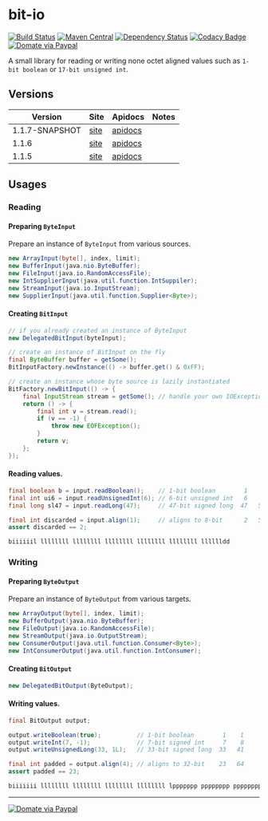 bit-io
======
[![Build Status](https://travis-ci.org/jinahya/bit-io.svg?branch=develop)](https://travis-ci.org/jinahya/bit-io)
[![Maven Central](https://img.shields.io/maven-central/v/com.github.jinahya/bit-io.svg)](http://search.maven.org/#search%7Cga%7C1%7Ca%3A%22bit-io%22)
[![Dependency Status](https://www.versioneye.com/user/projects/563ccc514d415e001e00009b/badge.svg)](https://www.versioneye.com/user/projects/563ccc514d415e001e00009b)
[![Codacy Badge](https://api.codacy.com/project/badge/grade/53ae4f92af8246a48cbe8ecf0c04a002)](https://www.codacy.com/app/jinahya/bit-io)
[![Domate via Paypal](https://img.shields.io/badge/donate-paypal-blue.svg)](https://www.paypal.com/cgi-bin/webscr?cmd=_cart&business=A954LDFBW4B9N&lc=KR&item_name=GitHub&amount=5%2e00&currency_code=USD&button_subtype=products&add=1&bn=PP%2dShopCartBF%3adonate%2dpaypal%2dblue%2epng%3aNonHosted)


A small library for reading or writing none octet aligned values such as `1-bit boolean` or `17-bit unsigned int`.

## Versions
|Version|Site|Apidocs|Notes|
|-------|----|-------|-----|
|1.1.7-SNAPSHOT|[site](http://jinahya.github.io/bit-io/sites/1.1.7-SNAPSHOT/index.html)|[apidocs](http://jinahya.github.io/bit-io/sites/1.1.7-SNAPSHOT/apidocs/index.html)||
|1.1.6|[site](http://jinahya.github.io/bit-io/sites/1.1.6/index.html)|[apidocs](http://jinahya.github.io/bit-io/sites/1.1.6/apidocs/index.html)||
|1.1.5|[site](http://jinahya.github.io/bit-io/sites/1.1.5/index.html)|[apidocs](http://jinahya.github.io/bit-io/sites/1.1.5/apidocs/index.html)||

## Usages
### Reading
#### Preparing `ByteInput`
Prepare an instance of `ByteInput` from various sources.
````java
new ArrayInput(byte[], index, limit);
new BufferInput(java.nio.ByteBuffer);
new FileInput(java.io.RandomAccessFile);
new IntSupplierInput(java.util.function.IntSuppiler);
new StreamInput(java.io.InputStream);
new SupplierInput(java.util.function.Supplier<Byte>);
````
#### Creating `BitInput`
```java
// if you already created an instance of ByteInput
new DelegatedBitInput(byteInput);

// create an instance of BitInput on the fly
final ByteBuffer buffer = getSome();
BitInputFactory.newInstance(() -> buffer.get() & 0xFF);

// create an instance whose byte source is lazily instantiated
BitFactory.newBitInput(() -> {
    final InputStream stream = getSome(); // handle your own IOException
    return () -> {
        final int v = stream.read();
        if (v == -1) {
            throw new EOFException();
        }
        return v;
    };
});
```
#### Reading values.
```java
final boolean b = input.readBoolean();    // 1-bit boolean        1    1
final int ui6 = input.readUnsignedInt(6); // 6-bit unsigned int   6    7
final long sl47 = input.readLong(47);     // 47-bit signed long  47   54

final int discarded = input.align(1);     // aligns to 8-bit      2   56
assert discarded == 2;

biiiiiil llllllll llllllll llllllll llllllll llllllll lllllldd
```
### Writing
#### Preparing `ByteOutput`
Prepare an instance of `ByteOutput` from various targets.
```java
new ArrayOutput(byte[], index, limit);
new BufferOutput(java.nio.ByteBuffer);
new FileOutput(java.io.RandomAccessFile);
new StreamOutput(java.io.OutputStream);
new ConsumerOutput(java.util.function.Consumer<Byte>);
new IntConsumerOutput(java.util.function.IntConsumer);
````
#### Creating `BitOutput`
```java
new DelegatedBitOutput(ByteOutput);
```
#### Writing values.
```java
final BitOutput output;

output.writeBoolean(true);          // 1-bit boolean        1    1
output.writeInt(7, -1);             // 7-bit signed int     7    8
output.writeUnsignedLong(33, 1L);   // 33-bit signed long  33   41

final int padded = output.align(4); // aligns to 32-bit    23   64
assert padded == 23;

biiiiiii llllllll llllllll llllllll llllllll lppppppp pppppppp pppppppp
```
----
[![Domate via Paypal](https://img.shields.io/badge/donate-paypal-blue.svg)](https://www.paypal.com/cgi-bin/webscr?cmd=_cart&business=A954LDFBW4B9N&lc=KR&item_name=GitHub&amount=5%2e00&currency_code=USD&button_subtype=products&add=1&bn=PP%2dShopCartBF%3adonate%2dpaypal%2dblue%2epng%3aNonHosted)
